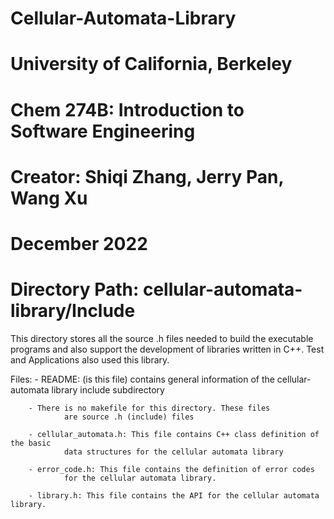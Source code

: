 # Cellular-Automata-Library
# University of California, Berkeley
# Chem 274B: Introduction to Software Engineering
# Creator: Shiqi Zhang, Jerry Pan, Wang Xu
# December 2022
# Directory Path: cellular-automata-library/Include

This directory stores all the source .h files needed to build the
executable programs and also support the development of
libraries written in C++. Test and Applications also used
this library.

Files:
        - README: (is this file) contains general information of the 
                                cellular-automata library include subdirectory 

        - There is no makefile for this directory. These files 
                are source .h (include) files

        - cellular_automata.h: This file contains C++ class definition of the basic
                data structures for the cellular automata library

        - error_code.h: This file contains the definition of error codes
                for the cellular automata library.

        - library.h: This file contains the API for the cellular automata library.